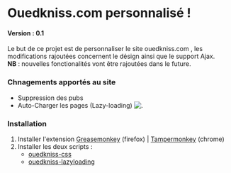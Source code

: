 <html>
<h1>Ouedkniss.com personnalisé !</h1>
<h4>Version : 0.1</h4>
<p>
Le but de ce projet est de personnaliser le site ouedkniss.com , les modifications rajoutées concernent le désign ainsi que le support Ajax.<br>
<b>NB</b>  :  nouvelles fonctionalités vont être rajoutées dans le future.
</p>
<h3>Chnagements apportés au site</h3>
<ul>
  <li>Suppression des pubs</li>
  <li>Auto-Charger les pages (Lazy-loading) <img alt="." src="https://raw.githubusercontent.com/kzelda/ouedkniss-perso/master/loader_2.gif"  /></li>
</ul>

<h3>Installation</h3>
<ol>
<li>Installer l'extension <a href="https://addons.mozilla.org/fr/firefox/addon/greasemonkey/" target="_blank">Greasemonkey</a> (firefox) | <a href="https://chrome.google.com/webstore/detail/tampermonkey/dhdgffkkebhmkfjojejmpbldmpobfkfo?hl=fr" target="_blank">Tampermonkey</a> (chrome)</li>
  <li>
    Installer les deux scripts :
    <ul>
      <li><a href="https://raw.githubusercontent.com/kzelda/ouedkniss-perso/master/ouedkniss.css.user.js">ouedkniss-css</a></li>
      <li><a href="https://raw.githubusercontent.com/kzelda/ouedkniss-perso/master/ouedkniss.lazyloading.user.js">ouedkniss-lazyloading</a></li>
    </ul>
  </li>
</ol>

</html>
